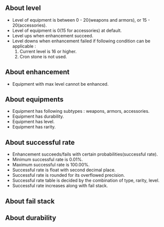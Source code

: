 ## About level

- Level of equipment is between 0 - 20(weapons and armors), or 15 - 20(accessories).
- Level of equipment is 0(15 for accessories) at default.
- Level ups when enhancement succeed.
- Level downs when enhancement failed if following condition can be applicable :
    1. Current level is 16 or higher.
    2. Cron stone is not used.

## About enhancement

- Equipment with max level cannot be enhanced.

## About equipments

- Equipment has following subtypes : weapons, armors, accessories.
- Equipment has durability.
- Equipment has level.
- Equipment has rarity.

## About successful rate

- Enhancement succeeds/fails with certain probabilities(successful rate).
- Minimum successful rate is 0.01%.
- Maximum successful rate is 100.00%.
- Successful rate is float with second decimal place.
- Successful rate is rounded for its overflowed precision.
- Successful rate table is decided by the combination of type, rarity, level.
- Successful rate increases along with fail stack.

## About fail stack

## About durability
